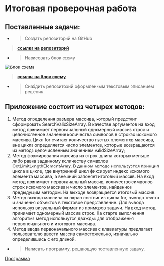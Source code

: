 # Итоговая проверочная работа

## Поставленные задачи:

* >Создать репозиторий на GitHub

>[**ссылка на репозиторий**](https://github.com/draiv01/FinalWork.git)

* >Нарисовать блок схему

![Блок схема](333.jpg)
>[**ссылка на блок схему**](https://drive.google.com/file/d/1EddofI7KAwq_3ypXo05xcXlvrC_mON1V/view?usp=sharing)

* >Снабдить репозиторий оформленным текстовым описанием решения.

## Приложение состоит из четырех методов:

1. Метод определения размера массива, который предстоит сформровать SearchValidSizeArray. В качестве аргументов на вход метод принимает первоначальный одномерный массив строк и целочисленное значение количества символов в строках искомого массива. Цикл for считает количество пустых элементов массива, вне цикла определяется число элементов, которые возвращаются из метода целочисленным значением validSizeArray;
2. Метод формирования массива из строк, длина которых меньше либо равна заданному количеству символов GetLimitLengthElementArray. В данном методе используется принцип цикла в цикле, где внутренний цикл фиксирует индекс искомого элемента массива, а внешний запоняет итоговый массив. На вход метод принимает первоначальный массив, количество символов строк искомого массива и число элементов, найденное предыдущим методом. На выходе возвращается итоговый массив.
3. Метод вывода массива на экран состоит из цикла for, вывода текста и значения объектов в текстовое представление. Для вывода используя визуальный формат из примеров задачи. На вход метод принимает одномерный массив строк. На старте выполнения алгоритма метод использутся дважды: для отображения первоночального и итогового массива.
4. Метод ввода первоначального массива с клавиатуры предлагает пользователю ввести массив самостоятельно, изначально определившись с его длиной.

* >Написать программу, решающую поставленную задачу.

[Программа](Program.cs)
